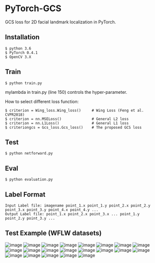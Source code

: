 # PyTorch-GCS
GCS loss for 2D facial landmark localization in PyTorch.

## Installation
    $ python 3.6
    $ PyTorch 0.4.1
    $ OpenCV 3.X
    
## Train
    $ python train.py 

mylambda in train.py (line 150) controls the hyper-parameter.

How to select different loss function:

    $ criterion = Wing_loss.Wing_loss()     # Wing Loss (Feng et al. CVPR2018)
    $ criterion = nn.MSELoss()              # General L2 loss
    $ criterion = nn.L1Loss()               # General L1 loss
    $ criteriongcs = Gcs_loss.Gcs_loss()    # The proposed GCS loss
    
## Test
    $ python netforward.py
   
## Eval
    $ python evaluation.py
    
## Label Format
    Input Label file: imagename point_1.x point_1.y point_2.x point_2.y point_3.x point_3.y point_4.x point_4.y ... 
    Output Label file: point_1.x point_2.x point_3.x ... point_1.y point_2.y point_3.y ... 
    
## Test Example (WFLW datasets)

![image](https://github.com/nianfudong/GCS/blob/master/pytorch/assets/0.jpg)
![image](https://github.com/nianfudong/GCS/blob/master/pytorch/assets/1.jpg)
![image](https://github.com/nianfudong/GCS/blob/master/pytorch/assets/2.jpg)
![image](https://github.com/nianfudong/GCS/blob/master/pytorch/assets/3.jpg)
![image](https://github.com/nianfudong/GCS/blob/master/pytorch/assets/4.jpg)
![image](https://github.com/nianfudong/GCS/blob/master/pytorch/assets/5.jpg)
![image](https://github.com/nianfudong/GCS/blob/master/pytorch/assets/6.jpg)
![image](https://github.com/nianfudong/GCS/blob/master/pytorch/assets/7.jpg)
![image](https://github.com/nianfudong/GCS/blob/master/pytorch/assets/8.jpg)
![image](https://github.com/nianfudong/GCS/blob/master/pytorch/assets/9.jpg)
![image](https://github.com/nianfudong/GCS/blob/master/pytorch/assets/10.jpg)
![image](https://github.com/nianfudong/GCS/blob/master/pytorch/assets/11.jpg)
![image](https://github.com/nianfudong/GCS/blob/master/pytorch/assets/12.jpg)
![image](https://github.com/nianfudong/GCS/blob/master/pytorch/assets/13.jpg)
![image](https://github.com/nianfudong/GCS/blob/master/pytorch/assets/14.jpg)
![image](https://github.com/nianfudong/GCS/blob/master/pytorch/assets/15.jpg)
![image](https://github.com/nianfudong/GCS/blob/master/pytorch/assets/16.jpg)
![image](https://github.com/nianfudong/GCS/blob/master/pytorch/assets/17.jpg)
![image](https://github.com/nianfudong/GCS/blob/master/pytorch/assets/18.jpg)
![image](https://github.com/nianfudong/GCS/blob/master/pytorch/assets/19.jpg)
![image](https://github.com/nianfudong/GCS/blob/master/pytorch/assets/20.jpg)
